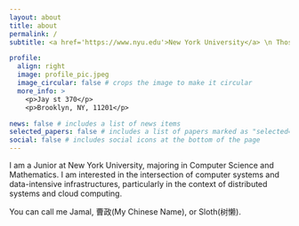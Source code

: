 ```yaml
---
layout: about
title: about
permalink: /
subtitle: <a href='https://www.nyu.edu'>New York University</a> \n Those who ripen swiftly may find the harvest of true wisdom delayed.

profile:
  align: right
  image: profile_pic.jpeg
  image_circular: false # crops the image to make it circular
  more_info: >
    <p>Jay st 370</p>
    <p>Brooklyn, NY, 11201</p>

news: false # includes a list of news items
selected_papers: false # includes a list of papers marked as "selected={true}"
social: false # includes social icons at the bottom of the page
---
```


I am a Junior at New York University, majoring in Computer Science and Mathematics. I am interested in the intersection of computer systems and data-intensive infrastructures, particularly in the context of distributed systems and cloud computing. 

You can call me Jamal, 曹政(My Chinese Name), or Sloth(树懒).